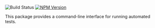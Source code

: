 ![Build Status](https://travis-ci.org/hayspec/monorepo.svg?branch=master)&nbsp;[![NPM Version](https://badge.fury.io/js/@hayspec%2Fcli.svg)](https://badge.fury.io/js/hayspec%2Fcli)

This package provides a command-line interface for running automated tests.
